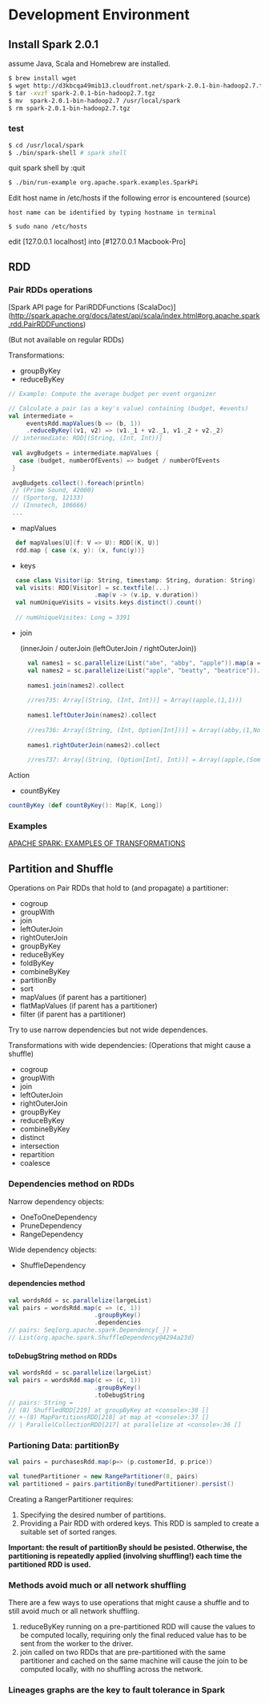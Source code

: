 # Development Environment

## Install Spark 2.0.1

assume Java, Scala and Homebrew are installed.

```sh
$ brew install wget
$ wget http://d3kbcqa49mib13.cloudfront.net/spark-2.0.1-bin-hadoop2.7.tgz
$ tar -xvzf spark-2.0.1-bin-hadoop2.7.tgz
$ mv  spark-2.0.1-bin-hadoop2.7 /usr/local/spark
$ rm spark-2.0.1-bin-hadoop2.7.tgz
```

### test

```sh
$ cd /usr/local/spark
$ ./bin/spark-shell # spark shell
```
quit spark shell by :quit

```sh
$ ./bin/run-example org.apache.spark.examples.SparkPi
```

Edit host name in /etc/hosts if the following error is encountered (source)

```
host name can be identified by typing hostname in terminal
```

```
$ sudo nano /etc/hosts
```
edit [127.0.0.1      localhost] into [#127.0.0.1      Macbook-Pro]

## RDD

### Pair RDDs operations
[Spark API page for PariRDDFunctions (ScalaDoc)]
(http://spark.apache.org/docs/latest/api/scala/index.html#org.apache.spark.rdd.PairRDDFunctions)

(But not available on regular RDDs)

Transformations:

- groupByKey
- reduceByKey

```scala
// Example: Compute the average budget per event organizer

// Calculate a pair (as a key's value) containing (budget, #events)
val intermediate = 
     eventsRdd.mapValues(b => (b, 1))
     .reduceByKey((v1, v2) => (v1._1 + v2._1, v1._2 + v2._2)
 // intermediate: RDD[(String, (Int, Int))]
 
 val avgBudgets = intermediate.mapValues {
   case (budget, numberOfEvents) => budget / numberOfEvents
 }
 
 avgBudgets.collect().foreach(println)
 // (Prime Sound, 42000)
 // (Sportorg, 12133)
 // (Innotech, 106666)
 ...
```
- mapValues

```scala
  def mapValues[U](f: V => U): RDD[(K, U)]
  rdd.map { case (x, y): (x, func(y))}
```
- keys

```scala
  case class Visitor(ip: String, timestamp: String, duration: String)
  val visits: RDD[Visitor] = sc.textfile(...)
  						.map(v -> (v.ip, v.duration))
  val numUniqueVisits = visits.keys.distinct().count()
  
  // numUniqueVisites: Long = 3391
```
- join 
  
  (innerJoin / outerJoin (leftOuterJoin / rightOuterJoin))
  
  ```scala
	val names1 = sc.parallelize(List("abe", "abby", "apple")).map(a => (a, 1))
	val names2 = sc.parallelize(List("apple", "beatty", "beatrice")).map(a => (a, 1))
	
	names1.join(names2).collect
	
	//res735: Array[(String, (Int, Int))] = Array((apple,(1,1)))
	
	names1.leftOuterJoin(names2).collect
	
	//res736: Array[(String, (Int, Option[Int]))] = Array((abby,(1,None)), (apple,(1,Some(1))), (abe,(1,None)))
	
	names1.rightOuterJoin(names2).collect
	
	//res737: Array[(String, (Option[Int], Int))] = Array((apple,(Some(1),1)), (beatty,(None,1)), (beatrice,(None,1)))
   ```

Action

- countByKey

```scala
countByKey (def countByKey(): Map[K, Long])
```

### Examples

[APACHE SPARK: EXAMPLES OF TRANSFORMATIONS](https://www.supergloo.com/fieldnotes/apache-spark-examples-of-transformations/)

## Partition and Shuffle

Operations on Pair RDDs that hold to (and propagate) a partitioner:

- cogroup
- groupWith
- join
- leftOuterJoin
- rightOuterJoin
- groupByKey
- reduceByKey
- foldByKey
- combineByKey
- partitionBy
- sort
- mapValues (if parent has a partitioner)
- flatMapValues (if parent has a partitioner)
- filter (if parent has a partitioner)

Try to use narrow dependencies but not wide dependences.

Transformations with wide dependencies:
(Operations that might cause a shuffle)

- cogroup
- groupWith
- join
- leftOuterJoin
- rightOuterJoin
- groupByKey
- reduceByKey
- combineByKey
- distinct
- intersection
- repartition
- coalesce

### Dependencies method on RDDs


Narrow dependency objects:

- OneToOneDependency
- PruneDependency
- RangeDependency

Wide dependency objects:

- ShuffleDependency


#### dependencies method
```scala
val wordsRdd = sc.parallelize(largeList)
val pairs = wordsRdd.map(c => (c, 1))
						.groupByKey()
						.dependencies
// pairs: Seq[org.apache.spark.Dependency[_]] = 
// List(org.apache.spark.ShuffleDependency@4294a23d)

```

#### toDebugString method on RDDs
```scala
val wordsRdd = sc.parallelize(largeList)
val pairs = wordsRdd.map(c => (c, 1))
						.groupByKey()
						.toDebugString
// pairs: String = 
// (8) ShuffledRDD[219] at groupByKey at <console>:38 []
// +-(8) MapPartitionsRDD[218] at map at <console>:37 []
// | ParallelCollectionRDD[217] at parallelize at <console>:36 []

```

### Partioning Data: partitionBy

```scala
val pairs = purchasesRdd.map(p=> (p.customerId, p.price))

val tunedPartitioner = new RangePartitioner(8, pairs)
val partitioned = pairs.partitionBy(tunedPartitioner).persist()

```

Creating a RangerPartitioner requires:

1. Specifying the desired number of partitions.
2. Providing a Pair RDD with ordered keys. This RDD is sampled to create a suitable set of sorted ranges.

**Important: the result of partitionBy should be pesisted. Otherwise, the partitioning is repeatedly applied (involving shuffling!) each time the partitioned RDD is used.**

### Methods avoid much or all network shuffling

There are a few ways to use operations that might cause a shuffle and to still avoid much or all network shuffling.

1. reduceByKey running on a pre-partitioned RDD will cause the values to be computed locally, requiring only the final reduced value has to be sent from the worker to the driver.
2. join called on two RDDs that are pre-partitioned with the same partitioner and cached on the same machine will cause the join to be computed locally, with no shuffling across the network.


### Lineages graphs are the key to fault tolerance in Spark


